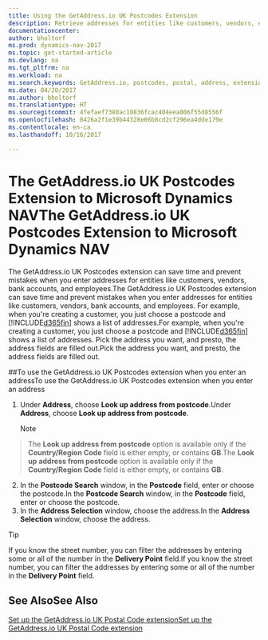 ```yaml
---
title: Using the GetAddress.io UK Postcodes Extension
description: Retrieve addresses for entities like customers, vendors, employees, and banks in the United Kingdom from the GetAddress.io service.
documentationcenter: 
author: bholtorf
ms.prod: dynamics-nav-2017
ms.topic: get-started-article
ms.devlang: na
ms.tgt_pltfrm: na
ms.workload: na
ms.search.keywords: GetAddress.io, postcodes, postal, address, extension
ms.date: 04/20/2017
ms.author: bholtorf
ms.translationtype: HT
ms.sourcegitcommit: 4fefaef7380ac10836fcac404eea006f55d8556f
ms.openlocfilehash: 0426a2f1e39b44328e66b8cd2cf296ea4dde179e
ms.contentlocale: en-ca
ms.lasthandoff: 10/16/2017

---
```


# <a name="the-getaddressio-uk-postcodes-extension-to-microsoft-dynamics-nav"></a><span data-ttu-id="f433f-103">The GetAddress.io UK Postcodes Extension to Microsoft Dynamics NAV</span><span class="sxs-lookup"><span data-stu-id="f433f-103">The GetAddress.io UK Postcodes Extension to Microsoft Dynamics NAV</span></span>
<span data-ttu-id="f433f-104">The GetAddress.io UK Postcodes extension can save time and prevent mistakes when you enter addresses for entities like customers, vendors, bank accounts, and employees.</span><span class="sxs-lookup"><span data-stu-id="f433f-104">The GetAddress.io UK Postcodes extension can save time and prevent mistakes when you enter addresses for entities like customers, vendors, bank accounts, and employees.</span></span> <span data-ttu-id="f433f-105">For example, when you're creating a customer, you just choose a postcode and [!INCLUDE[d365fin](includes/d365fin_md.md)] shows a list of addresses.</span><span class="sxs-lookup"><span data-stu-id="f433f-105">For example, when you're creating a customer, you just choose a postcode and [!INCLUDE[d365fin](includes/d365fin_md.md)] shows a list of addresses.</span></span> <span data-ttu-id="f433f-106">Pick the address you want, and presto, the address fields are filled out.</span><span class="sxs-lookup"><span data-stu-id="f433f-106">Pick the address you want, and presto, the address fields are filled out.</span></span>  

##<a name="to-use-the-getaddressio-uk-postcodes-extension-when-you-enter-an-address"></a><span data-ttu-id="f433f-107">To use the GetAddress.io UK Postcodes extension when you enter an address</span><span class="sxs-lookup"><span data-stu-id="f433f-107">To use the GetAddress.io UK Postcodes extension when you enter an address</span></span>
1. <span data-ttu-id="f433f-108">Under **Address**, choose **Look up address from postcode**.</span><span class="sxs-lookup"><span data-stu-id="f433f-108">Under **Address**, choose **Look up address from postcode**.</span></span>  

    > [!NOTE]  
>   <span data-ttu-id="f433f-109">The **Look up address from postcode** option is available only if the **Country/Region Code** field is either empty, or contains **GB**.</span><span class="sxs-lookup"><span data-stu-id="f433f-109">The **Look up address from postcode** option is available only if the **Country/Region Code** field is either empty, or contains **GB**.</span></span>
2. <span data-ttu-id="f433f-110">In the **Postcode Search** window, in the **Postcode** field, enter or choose the postcode.</span><span class="sxs-lookup"><span data-stu-id="f433f-110">In the **Postcode Search** window, in the **Postcode** field, enter or choose the postcode.</span></span>  
3. <span data-ttu-id="f433f-111">In the **Address Selection** window, choose the address.</span><span class="sxs-lookup"><span data-stu-id="f433f-111">In the **Address Selection** window, choose the address.</span></span>  

> [!TIP]  
>   <span data-ttu-id="f433f-112">If you know the street number, you can filter the addresses by entering some or all of the number in the **Delivery Point** field.</span><span class="sxs-lookup"><span data-stu-id="f433f-112">If you know the street number, you can filter the addresses by entering some or all of the number in the **Delivery Point** field.</span></span>


## <a name="see-also"></a><span data-ttu-id="f433f-113">See Also</span><span class="sxs-lookup"><span data-stu-id="f433f-113">See Also</span></span>
[<span data-ttu-id="f433f-114">Set up the GetAddress.io UK Postal Code extension</span><span class="sxs-lookup"><span data-stu-id="f433f-114">Set up the GetAddress.io UK Postal Code extension</span></span>](LocalFunctionality/UnitedKingdom/uk-setup-postal-code-service.md)

